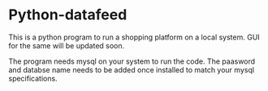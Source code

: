# Python-datafeed
This is a python program to run a shopping platform on a local system. GUI for the same will be updated soon.


The program needs mysql on your system to run the code. The paasword and databse name needs to be added once installed to match your mysql specifications.
